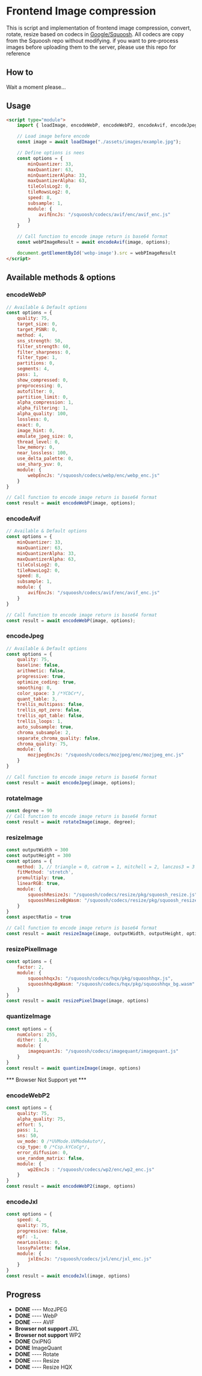 # Frontend Image compression

This is script and implementation of frontend image compression, convert, rotate, resize based on codecs in [Google/Squoosh](https://github.com/GoogleChromeLabs/squoosh). All codecs are copy from the Squoosh repo without modifying. if you want to pre-process images before uploading them to the server, please use this repo for reference


## How to 

Wait a moment please...
## Usage

```html
<script type="module">
    import { loadImage, encodeWebP, encodeWebP2, encodeAvif, encodeJpeg, encodeJxl, rotateImage, resizeImage, encodeOnixPng, quantizeImage, resizePixelImage } from "./lib.js";

    // Load image before encode 
    const image = await loadImage("./assets/images/example.jpg");

    // Define options is nees
    const options = {
        minQuantizer: 33,
        maxQuantizer: 63,
        minQuantizerAlpha: 33,
        maxQuantizerAlpha: 63,
        tileColsLog2: 0,
        tileRowsLog2: 0,
        speed: 8,
        subsample: 1,
        module: {
            avifEncJs: "/squoosh/codecs/avif/enc/avif_enc.js"
        }
    }

    // Call function to encode image return is base64 format
    const webPImageResult = await encodeAvif(image, options);

    document.getElementById('webp-image').src = webPImageResult
</script>
```

## Available methods & options

### encodeWebP
```javascript
// Available & Default options
const options = {
    quality: 75,
    target_size: 0,
    target_PSNR: 0,
    method: 4,
    sns_strength: 50,
    filter_strength: 60,
    filter_sharpness: 0,
    filter_type: 1,
    partitions: 0,
    segments: 4,
    pass: 1,
    show_compressed: 0,
    preprocessing: 0,
    autofilter: 0,
    partition_limit: 0,
    alpha_compression: 1,
    alpha_filtering: 1,
    alpha_quality: 100,
    lossless: 0,
    exact: 0,
    image_hint: 0,
    emulate_jpeg_size: 0,
    thread_level: 0,
    low_memory: 0,
    near_lossless: 100,
    use_delta_palette: 0,
    use_sharp_yuv: 0,
    module: {
        webpEncJs: "/squoosh/codecs/webp/enc/webp_enc.js"
    }
}

// Call function to encode image return is base64 format
const result = await encodeWebP(image, options);
```
### encodeAvif
```javascript
// Available & Default options
const options = {
    minQuantizer: 33,
    maxQuantizer: 63,
    minQuantizerAlpha: 33,
    maxQuantizerAlpha: 63,
    tileColsLog2: 0,
    tileRowsLog2: 0,
    speed: 8,
    subsample: 1,
    module: {
        avifEncJs: "/squoosh/codecs/avif/enc/avif_enc.js"
    }
}

// Call function to encode image return is base64 format
const result = await encodeWebP(image, options);
```
### encodeJpeg
```javascript
// Available & Default options
const options = {
    quality: 75,
    baseline: false,
    arithmetic: false,
    progressive: true,
    optimize_coding: true,
    smoothing: 0,
    color_space: 3 /*YCbCr*/,
    quant_table: 3,
    trellis_multipass: false,
    trellis_opt_zero: false,
    trellis_opt_table: false,
    trellis_loops: 1,
    auto_subsample: true,
    chroma_subsample: 2,
    separate_chroma_quality: false,
    chroma_quality: 75,
    module: {
        mozjpegEncJs: "/squoosh/codecs/mozjpeg/enc/mozjpeg_enc.js"
    }
}

// Call function to encode image return is base64 format
const result = await encodeJpeg(image, options);
```
### rotateImage
```javascript
const degree = 90
// Call function to encode image return is base64 format
const result = await rotateImage(image, degree);
```
### resizeImage
```javascript
const outputWidth = 300
const outputHeight = 300
const options = {
    method: 3, // triangle = 0, catrom = 1, mitchell = 2, lanczos3 = 3
    fitMethod: 'stretch',
    premultiply: true,
    linearRGB: true,
    module: {
        squooshResizeJs: "/squoosh/codecs/resize/pkg/squoosh_resize.js",
        squooshResizeBgWasm: "/squoosh/codecs/resize/pkg/squoosh_resize_bg.wasm"
    }
}
const aspectRatio = true

// Call function to encode image return is base64 format
const result = await resizeImage(image, outputWidth, outputHeight, options, aspectRatio)
```
### resizePixelImage
```javascript
const options = {
    factor: 2,
    module: {
        squooshhqxJs: "/squoosh/codecs/hqx/pkg/squooshhqx.js",
        squooshhqxBgWasm: "/squoosh/codecs/hqx/pkg/squooshhqx_bg.wasm"
    }
}
const result = await resizePixelImage(image, options)
```
### quantizeImage
```javascript
const options = {
    numColors: 255,
    dither: 1.0,
    module: {
        imagequantJs: "/squoosh/codecs/imagequant/imagequant.js"
    }
}
const result = await quantizeImage(image, options)
```

*** Browser Not Support yet ***

### encodeWebP2
```javascript
const options = {
    quality: 75,
    alpha_quality: 75,
    effort: 5,
    pass: 1,
    sns: 50,
    uv_mode: 0 /*UVMode.UVModeAuto*/,
    csp_type: 0 /*Csp.kYCoCg*/,
    error_diffusion: 0,
    use_random_matrix: false,
    module: {
        wp2EncJs : "/squoosh/codecs/wp2/enc/wp2_enc.js"
    }
}
const result = await encodeWebP2(image, options)
```
### encodeJxl
```javascript
const options = {
    speed: 4,
    quality: 75,
    progressive: false,
    epf: -1,
    nearLossless: 0,
    lossyPalette: false,
    module: {
        jxlEncJs: "/squoosh/codecs/jxl/enc/jxl_enc.js"
    }
}
const result = await encodeJxl(image, options)
```

## Progress

- **DONE** ---- MozJPEG
- **DONE** ---- WebP
- **DONE** ---- AVIF
- **Browser not support** JXL
- **Browser not support** WP2
- **DONE** OxiPNG
- **DONE** ImageQuant
- **DONE** ---- Rotate
- **DONE** ---- Resize
- **DONE** ---- Resize HQX